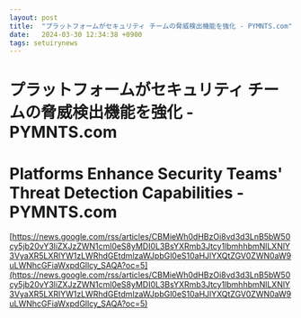```yaml
---
layout: post
title:  "プラットフォームがセキュリティ チームの脅威検出機能を強化 - PYMNTS.com"
date:   2024-03-30 12:34:38 +0900
tags: setuirynews 
---
```


# プラットフォームがセキュリティ チームの脅威検出機能を強化 - PYMNTS.com



# Platforms Enhance Security Teams' Threat Detection Capabilities - PYMNTS.com

[https://news.google.com/rss/articles/CBMieWh0dHBzOi8vd3d3LnB5bW50cy5jb20vY3liZXJzZWN1cml0eS8yMDI0L3BsYXRmb3Jtcy1lbmhhbmNlLXNlY3VyaXR5LXRlYW1zLWRhdGEtdmlzaWJpbGl0eS10aHJlYXQtZGV0ZWN0aW9uLWNhcGFiaWxpdGllcy_SAQA?oc=5](https://news.google.com/rss/articles/CBMieWh0dHBzOi8vd3d3LnB5bW50cy5jb20vY3liZXJzZWN1cml0eS8yMDI0L3BsYXRmb3Jtcy1lbmhhbmNlLXNlY3VyaXR5LXRlYW1zLWRhdGEtdmlzaWJpbGl0eS10aHJlYXQtZGV0ZWN0aW9uLWNhcGFiaWxpdGllcy_SAQA?oc=5)

